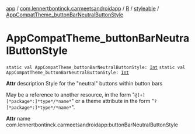 [app](../../../index.md) / [com.lennertbontinck.carmeetsandroidapp](../../index.md) / [R](../index.md) / [styleable](index.md) / [AppCompatTheme_buttonBarNeutralButtonStyle](./-app-compat-theme_button-bar-neutral-button-style.md)

# AppCompatTheme_buttonBarNeutralButtonStyle

`static val AppCompatTheme_buttonBarNeutralButtonStyle: `[`Int`](https://kotlinlang.org/api/latest/jvm/stdlib/kotlin/-int/index.html)
`static val AppCompatTheme_buttonBarNeutralButtonStyle: `[`Int`](https://kotlinlang.org/api/latest/jvm/stdlib/kotlin/-int/index.html)

**Attr**
description Style for the "neutral" buttons within button bars

May be a reference to another resource, in the form "`@[+][*package*:]*type*/*name*`" or a theme attribute in the form "`?[*package*:]*type*/*name*`".

**Attr**
name com.lennertbontinck.carmeetsandroidapp:buttonBarNeutralButtonStyle

